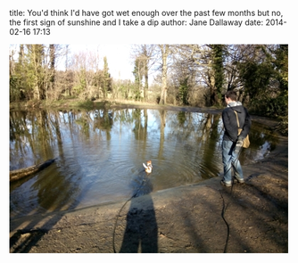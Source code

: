 
title: You'd think I'd have got wet enough over the past few months but no, the first sign of sunshine and I take a dip
author: Jane Dallaway
date: 2014-02-16 17:13

<div><a href="/media/tp_2014-02-16_14_28_56.jpg"><img src="/media/tp_2014-02-16_14_28_56x500.jpg" width="500" height="375"/></a></div>

